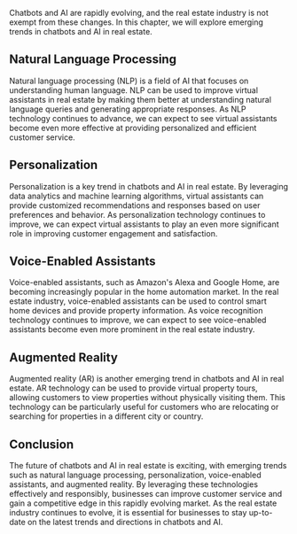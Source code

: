 

Chatbots and AI are rapidly evolving, and the real estate industry is not exempt from these changes. In this chapter, we will explore emerging trends in chatbots and AI in real estate.

Natural Language Processing
---------------------------

Natural language processing (NLP) is a field of AI that focuses on understanding human language. NLP can be used to improve virtual assistants in real estate by making them better at understanding natural language queries and generating appropriate responses. As NLP technology continues to advance, we can expect to see virtual assistants become even more effective at providing personalized and efficient customer service.

Personalization
---------------

Personalization is a key trend in chatbots and AI in real estate. By leveraging data analytics and machine learning algorithms, virtual assistants can provide customized recommendations and responses based on user preferences and behavior. As personalization technology continues to improve, we can expect virtual assistants to play an even more significant role in improving customer engagement and satisfaction.

Voice-Enabled Assistants
------------------------

Voice-enabled assistants, such as Amazon's Alexa and Google Home, are becoming increasingly popular in the home automation market. In the real estate industry, voice-enabled assistants can be used to control smart home devices and provide property information. As voice recognition technology continues to improve, we can expect to see voice-enabled assistants become even more prominent in the real estate industry.

Augmented Reality
-----------------

Augmented reality (AR) is another emerging trend in chatbots and AI in real estate. AR technology can be used to provide virtual property tours, allowing customers to view properties without physically visiting them. This technology can be particularly useful for customers who are relocating or searching for properties in a different city or country.

Conclusion
----------

The future of chatbots and AI in real estate is exciting, with emerging trends such as natural language processing, personalization, voice-enabled assistants, and augmented reality. By leveraging these technologies effectively and responsibly, businesses can improve customer service and gain a competitive edge in this rapidly evolving market. As the real estate industry continues to evolve, it is essential for businesses to stay up-to-date on the latest trends and directions in chatbots and AI.
